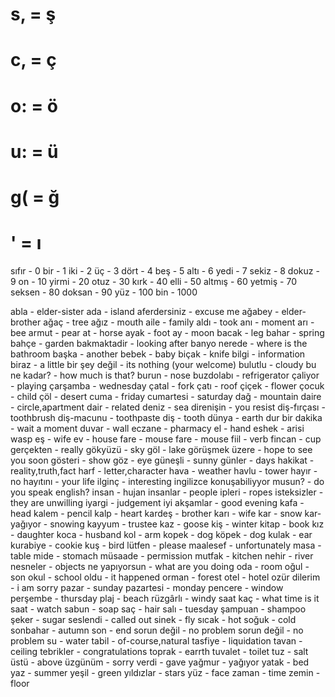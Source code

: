 # s, = ş
# c, = ç
# o: = ö
# u: = ü
# g( = ğ
# '  = ı

sıfır - 0
bir - 1
iki - 2
üç - 3
dört - 4
beş - 5
altı - 6
yedi - 7
sekiz - 8
dokuz - 9
on - 10
yirmi - 20
otuz - 30
kırk - 40
elli - 50
altmış - 60
yetmiş - 70
seksen - 80
doksan - 90
yüz - 100
bin - 1000

abla - elder-sister
ada - island
aferdersiniz - excuse me
ağabey - elder-brother
ağaç - tree
ağız - mouth
aile - family
aldı - took
anı - moment
arı - bee
armut - pear
at - horse
ayak - foot
ay - moon
bacak - leg
bahar - spring
bahçe - garden
bakmaktadir - looking after
banyo nerede - where is the bathroom
başka - another
bebek - baby
biçak - knife
bilgi - information
biraz - a little
bir şey değil - its nothing (your welcome)
bulutlu - cloudy
bu ne kadar? - how much is that?
burun - nose
buzdolabı - refrigerator
çaliyor - playing
çarşamba - wednesday
çatal - fork
çatı - roof
çiçek - flower
çocuk - child
çöl - desert
cuma - friday
cumartesi - saturday
dağ - mountain
daire - circle,apartment
dair - related
deniz - sea
direnişin - you resist
diş-fırçası - toothbrush
diş-macunu - toothpaste
diş - tooth
dünya - earth
dur bir dakika - wait a moment
duvar - wall
eczane - pharmacy
el - hand
eshek - arisi wasp
eş - wife
ev - house
fare - mouse
fare - mouse
fiil - verb
fincan - cup
gerçekten - really
gökyüzü - sky
göl - lake
görüşmek üzere - hope to see you soon
gösteri - show
göz - eye
güneşli - sunny
günler - days
hakikat - reality,truth,fact
harf - letter,character
hava - weather
havlu - tower
hayır - no
hayıtını - your  life
ilginç - interesting
ingilizce konuşabiliyyor musun? - do you speak english?
insan - hujan
insanlar - people
ipleri - ropes
isteksizler - they are unwilling
iyargi - judgement
iyi akşamlar - good  evening
kafa - head
kalem - pencil
kalp - heart
kardeş - brother
karı - wife
kar - snow
kar-yağıyor - snowing
kayyum - trustee
kaz - goose
kiş - winter
kitap - book
kız - daughter
koca - husband
kol - arm
kopek - dog
köpek - dog
kulak - ear
kurabiye - cookie
kuş - bird
lütfen - please
maalesef - unfortunately
masa - table
mide - stomach
müsaade - permission
mutfak - kitchen
nehir - river
nesneler - objects
ne yapıyorsun - what are you doing
oda - room
oğul - son
okul - school
oldu - it happened
orman - forest
otel - hotel
ozür dilerim - i am sorry
pazar - sunday
pazartesi - monday
pencere - window
perşembe - thursday
plaj - beach
rüzgârlı - windy
saat kaç - what time is it
saat - watch
sabun - soap
saç - hair
salı - tuesday
şampuan - shampoo
şeker - sugar
seslendi - called out
sinek - fly
sıcak - hot
soğuk - cold
sonbahar - autumn
son - end
sorun değil - no problem
sorun değil - no problem
su - water
tabil - of-course,natural
tasfiye - liquidation
tavan - ceiling
tebrikler - congratulations
toprak - earrth
tuvalet - toilet
tuz - salt
üstü - above
üzgünüm - sorry
verdi - gave
yağmur - yağıyor
yatak - bed
yaz - summer
yeşil - green
yıldızlar - stars
yüz - face
zaman - time
zemin - floor
